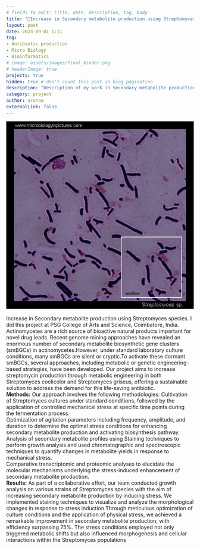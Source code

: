 ```yaml
---
# fields to edit: title, date, description, tag, body
title: "🦠Increase in Secondary metabolite production using Streptomyces species"
layout: post
date: 2023-09-01 1:11
tag: 
- Antibiotic production
- Micro Biology
- Bioinformatics
# image: assets/images/final_binder.png
# headerImage: true
projects: true
hidden: true # don't count this post in blog pagination
description: "Description of my work in Secondary metabolite production using Streptomyces species"
category: project
author: arunaa
externalLink: false
---
```


![Streptomyces species](/assets/images/streptomyces-gram-micrograph.jpg)

Increase in Secondary metabolite production using Streptomyces species. I did this project at PSG College of Arts and Science, Coimbatore, India. Actinomycetes are a rich source of bioactive natural products important for novel drug leads. Recent genome mining approaches have revealed an enormous number of secondary metabolite biosynthetic gene clusters (smBGCs) in actinomycetes.However, under standard laboratory culture conditions, many smBGCs are silent or cryptic.To activate these dormant smBGCs, several approaches, including metabolic or genetic engineering-based strategies, have been developed. Our project aims to increase streptomycin production through metabolic engineering in both Streptomyces coelicolor and Streptomyces griseus, offering a sustainable solution to address the demand for this life-saving antibiotic.
<br>
**Methods:**
Our approach involves the following methodologies:
Cultivation of Streptomyces cultures under standard conditions, followed by the application of controlled mechanical stress at specific time points during the fermentation process.
<br>
Optimization of agitation parameters including frequency, amplitude, and duration to determine the optimal stress conditions for enhancing secondary metabolite production and activating biosynthesis pathway.
<br>
Analysis of secondary metabolite profiles using Staining techniques to perform growth analysis and used chromatographic and spectroscopic techniques to quantify changes in metabolite yields in response to mechanical stress.
<br>
Comparative transcriptomic and proteomic analyses to elucidate the molecular mechanisms underlying the stress-induced enhancement of secondary metabolite production.
<br>
**Results:**
As part of a collaborative effort, our team conducted growth analysis on various strains of Streptomyces species with the aim of increasing secondary metabolite production by inducing stress. We implemented staining techniques to visualize and analyze the morphological changes in response to stress induction.Through meticulous optimization of culture conditions and the application of physical stress, we achieved a remarkable improvement in secondary metabolite production, with efficiency surpassing 75%. The stress conditions employed not only triggered metabolic shifts but also influenced morphogenesis and cellular interactions within the Streptomyces populations